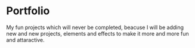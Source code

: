 # Portfolio
My fun projects which will never be completed, beacuse I will be adding new and new projects, elements and effects to make it more and more fun and attaractive.
